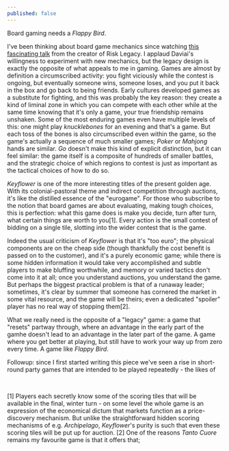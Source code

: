 ```yaml
---
published: false
---
```


Board gaming needs a *Flappy Bird*.

I've been thinking about board game mechanics since watching [this fascinating talk](http://vimeo.com/82383614) from the creator of Risk Legacy. I applaud Daviai's willingness to experiment with new mechanics, but the legacy design is exactly the opposite of what appeals to me in gaming. Games are almost by definition a circumscribed activity: you fight viciously while the contest is ongoing, but eventually someone wins, someone loses, and you put it back in the box and go back to being friends. Early cultures developed games as a substitute for fighting, and this was probably the key reason: they create a kind of liminal zone in which you can compete with each other while at the same time knowing that it's only a game, your true friendship remains unshaken. Some of the most enduring games even have multiple levels of this: one might play *knucklebones* for an evening and that's a game. But each toss of the bones is also circumscribed even within the game, so the game's actually a sequence of much smaller games; *Poker* or *Mahjong* hands are similar. *Go* doesn't make this kind of explicit distinction, but it can feel similar: the game itself is a composite of hundreds of smaller battles, and the strategic choice of which regions to contest is just as important as the tactical choices of how to do so.

*Keyflower* is one of the more interesting titles of the present golden age. With its colonial-pastoral theme and indirect competition through auctions, it's like the distilled essence of the "eurogame". For those who subscribe to the notion that board games are about evaluating, making tough choices, this is perfection: what this game does is make you decide, turn after turn, what certain things are worth to you[1]. Every action is the small contest of bidding on a single tile, slotting into the wider contest that is the game.

Indeed the usual criticism of *Keyflower* is that it's "too euro"; the physical components are on the cheap side (though thankfully the cost benefit is passed on to the customer), and it's a purely economic game; while there is some hidden information it would take very accomplished and subtle players to make bluffing worthwhile, and memory or varied tactics don't come into it at all; once you understand auctions, you understand the game. But perhaps the biggest practical problem is that of a runaway leader; sometimes, it's clear by summer that someone has cornered the market in some vital resource, and the game will be theirs; even a dedicated "spoiler" player has no real way of stopping them[2].

What we really need is the opposite of a "legacy" game: a game that "resets" partway through, where an advantage in the early part of the gamhe doesn't lead to an advantage in the later part of the game. A game where you get better at playing, but still have to work your way up from zero every time. A game like *Flappy Bird*.

Followup: since I first started writing this piece we've seen a rise in short-round party games that are intended to be played repeatedly - the likes of 

<br />
<p />

[1] Players each secretly know some of the scoring tiles that will be available in the final, winter turn - on some level the whole game is an expression of the economical dictum that markets function as a price-discovery mechanism. But unlike the straightforward hidden scoring mechanisms of e.g. *Archipelago*, *Keyflower*'s purity is such that even these scoring tiles will be put up for auction.
[2] One of the reasons *Tanto Cuore* remains my favourite game is that it offers that; 
